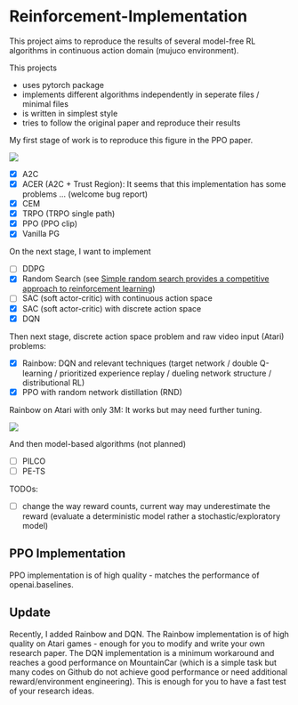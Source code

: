 # Reinforcement-Implementation

This project aims to reproduce the results of several model-free RL algorithms in continuous action domain (mujuco environment).

This projects
* uses pytorch package
* implements different algorithms independently in seperate files / minimal files
* is written in simplest style
* tries to follow the original paper and reproduce their results

My first stage of work is to reproduce this figure in the PPO paper.

![](docs/ppo_experiments.png)

- [x] A2C
- [x] ACER (A2C + Trust Region): It seems that this implementation has some problems ... (welcome bug report) 
- [X] CEM
- [x] TRPO (TRPO single path)
- [x] PPO (PPO clip)
- [x] Vanilla PG

On the next stage, I want to implement

- [ ] DDPG
- [X] Random Search (see [Simple random search provides a competitive approach to reinforcement learning](https://arxiv.org/pdf/1803.07055.pdf))
- [ ] SAC (soft actor-critic) with continuous action space
- [X] SAC (soft actor-critic) with discrete action space
- [X] DQN 

Then next stage, discrete action space problem and raw video input (Atari) problems:

- [X] Rainbow: DQN and relevant techniques (target network / double Q-learning / prioritized experience replay / dueling network structure / distributional RL)
- [X] PPO with random network distillation (RND)

Rainbow on Atari with only 3M: It works but may need further tuning.

![](docs/ppo_experiments.png)

And then model-based algorithms (not planned)

- [ ] PILCO
- [ ] PE-TS

TODOs:
- [ ] change the way reward counts, current way may underestimate the reward (evaluate a deterministic model rather a stochastic/exploratory model)

## PPO Implementation

PPO implementation is of high quality - matches the performance of openai.baselines. 

## Update

Recently, I added Rainbow and DQN. The Rainbow implementation is of high quality on Atari games - enough for you to modify and write your own research paper. The DQN implementation is a minimum workaround and reaches a good performance on MountainCar (which is a simple task but many codes on Github do not achieve good performance or need additional reward/environment engineering). This is enough for you to have a fast test of your research ideas.
